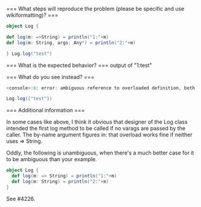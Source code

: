 === What steps will reproduce the problem (please be specific and use wikiformatting)? ===
```scala
object Log {

def log(m: =>String) = println("1:"+m) 
def log(m: String, args: Any*) = println("2:"+m)

} Log.log("test")
```



=== What is the expected behavior? ===
output of "1:test"


=== What do you see instead? ===
```scala
<console>:6: error: ambiguous reference to overloaded definition, both method log in object Log of type (m: String,args: Any*)Unit and method log in object Log of type (m: => String)Unit match argument types (java.lang.String)

Log.log({"test"})
```

=== Additional information ===

In some cases like above, I think it obvious that designer of the Log class intended the first log method to be called if no varags are passed by the caller.
The by-name argument figures in: that overload works fine if neither uses => String.

Oddly, the following is unambiguous, when there's a much better case for it to be ambiguous than your example.
```scala
object Log {
  def log(m: => String) = println("1:"+m) 
  def log(m: String) = println("2:"+m)
}
```
See #4226.
